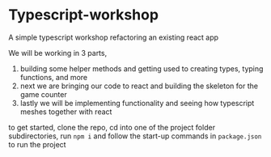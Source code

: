 # Typescript-workshop
A simple typescript workshop refactoring an existing react app

We will be working in 3 parts, 
1. building some helper methods and getting used to creating types, typing functions, and more
2. next we are bringing our code to react and building the skeleton for the game counter
3. lastly we will be implementing functionality and seeing how typescript meshes together with react

to get started, clone the repo, cd into one of the project folder subdirectories, run `npm i` and follow the start-up commands in `package.json` to run the project
